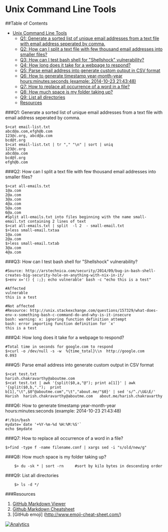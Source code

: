 Unix Command Line Tools
=======================
##Table of Contents
  * [Unix Command Line Tools](#unix-command-line-tools)
      * [Q1: Generate a sorted list of unique email addresses from a text file with email address seperated by comma.](#q1-generate-a-sorted-list-of-unique-email-addresses-from-a-text-file-with-email-address-seperated-by-comma)
      * [Q2: How can I split a text file with few thousand email addresses into smaller files?](#q2-how-can-i-split-a-text-file-with-few-thousand-email-addresses-into-smaller-files)
      * [Q3: How can I test bash shell for "Shellshock" vulnerability?](#q3-how-can-i-test-bash-shell-for-shellshock-vulnerability)
      * [Q4: How long does it take for a webpage to respond?](#q4-how-long-does-it-take-for-a-webpage-to-respond)
      * [Q5: Parse email address into generate custom output in CSV format](#q5-parse-email-address-into-generate-custom-output-in-csv-format)
      * [Q6: How to generate timestamp year-month-year hours:minutes:seconds (example: 2014-10-23 21:43:48)](#q6-how-to-generate-timestamp-year-month-year-hoursminutesseconds-example-2014-10-23-214348)
      * [Q7: How to replace all occurrence of a word in a file?](#q7-how-to-replace-all-occurrence-of-a-word-in-a-file)
      * [Q8: How much space is my folder taking up?](#q8-how-much-space-is-my-folder-taking-up)
      * [Q9: List all directories](#q9-list-all-directories)
      * [Resources](#resources)


###Q1: Generate a sorted list of unique email addresses from a text file with email address seperated by comma.

    $>cat email-list.txt
    abcd@a.com,efgh@b.com
    123@c.org, abcd@a.com
    bcd@t.org
    $>cat email-list.txt | tr "," "\n" | sort | uniq
    123@c.org
    abcd@a.com
    bcd@t.org
    efgh@b.com

###Q2: How can I split a text file with few thousand email addresses into smaller files?
   
    $>cat all-emails.txt 
    1@a.com
    2@a.com
    3@a.com
    4@a.com
    5@a.com
    6@a.com
    #Split all-emails.txt into files beginning with the name small-email.txt containing 2 lines of text
    $>cat all-emails.txt | split  -l 2  - small-email.txt
    $>less small-email.txtaa    
    1@a.com
    2@a.com
    $>less small-email.txtab
    3@a.com
    4@a.com
 
###Q3: How can I test bash shell for "Shellshock" vulnerability?

    #Source: http://arstechnica.com/security/2014/09/bug-in-bash-shell-creates-big-security-hole-on-anything-with-nix-in-it/
    $>env x='() { :;}; echo vulnerable' bash -c "echo this is a test"

    #Affected
    vulnerable
    this is a test
   
    #Not affected
    #Resource: http://unix.stackexchange.com/questions/157329/what-does-env-x-something-bash-c-command-do-and-why-is-it-insecure
    bash: warning: x: ignoring function definition attempt
    bash: error importing function definition for `x'
    this is a test

###Q4: How long does it take for a webpage to respond?

    #Total time in seconds for google.com to respond
    $>curl -o /dev/null -s -w  %{time_total}\\n  http://google.com
    0.093

###Q5: Parse email address into generate custom output in CSV format

    $>cat test.txt
    harish.chakravarthy@aboutme.com
    $>cat test.txt | awk '{split($0,a,"@"); print a[1]}' | awk '{split($0,b,".");  print b[1],"\t",$0"@aboutme.com","\t","about.me/"$0}' | sed 's/^./\U&\E/'
    Harish  harish.chakravarthy@aboutme.com   about.me/harish.chakravarthy

###Q6: How to generate timestamp year-month-year hours:minutes:seconds (example: 2014-10-23 21:43:48)

	#!/bin/bash
	mydate=`date '+%Y-%m-%d %H:%M:%S'`
	echo $mydate

###Q7: How to replace all occurrence of a word in a file?

	$>find -type f -name filename.conf | xargs sed -i "s/old/new/g"
        

###Q8: How much space is my folder taking up?

        $> du -sk * | sort -rn     #sort by kilo bytes in descending order

###Q9: List all directories
     
        $> ls -d */

###Resources
1. [GitHub Markdown Viewer](http://notepag.es/)
2. [Github Markdown Cheatsheet](https://github.com/adam-p/markdown-here/wiki/Markdown-Cheatsheet) 
3. [GitHub emoji] (http://www.emoji-cheat-sheet.com/)

[![Analytics](https://ga-beacon.appspot.com/UA-55381661-1/tools/cmd/readme)](https://github.com/igrigorik/ga-beacon)
